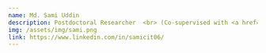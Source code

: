 ```yaml
---
name: Md. Sami Uddin
description: Postdoctoral Researcher  <br> (Co-supervised with <a href="https://www.cs.mcgill.ca/~jguo/" target="_blank">Prof. Jin Guo</a>)
img: /assets/img/sami.png
link: https://www.linkedin.com/in/samicit06/
---
```

